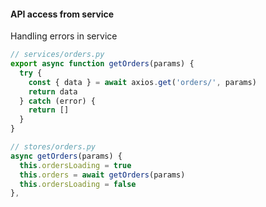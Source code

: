 #### API access from service

Handling errors in service

```js
// services/orders.py
export async function getOrders(params) {
  try {
    const { data } = await axios.get('orders/', params)
    return data
  } catch (error) {
    return []
  }
}
```

```js
// stores/orders.py
async getOrders(params) {
  this.ordersLoading = true
  this.orders = await getOrders(params)
  this.ordersLoading = false
},
```


<aside class="notes">
</aside>
